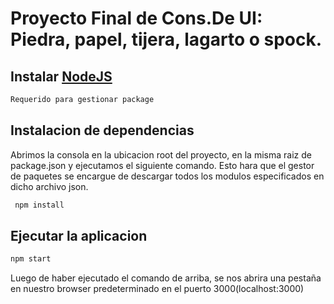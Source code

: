 
# Proyecto Final de Cons.De UI: Piedra, papel, tijera, lagarto o spock. 

## Instalar [NodeJS](https://nodejs.org/es/)
```bash
Requerido para gestionar package 
```

## Instalacion de dependencias
Abrimos la consola en la ubicacion root del proyecto, en la misma raiz de package.json y ejecutamos el siguiente comando. Esto hara que el gestor de paquetes se encargue de descargar todos los modulos especificados en dicho archivo json.

```bash
 npm install
 ```


## Ejecutar la aplicacion
```bash
npm start
```
Luego de haber ejecutado el comando de arriba, se nos abrira una pestaña en nuestro browser predeterminado en el puerto 3000(localhost:3000)

